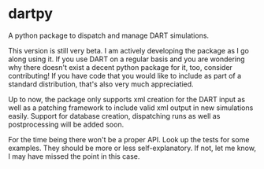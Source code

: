 # dartpy
A python package to dispatch and manage DART simulations.


This version is still very beta. I am actively developing the package as I go along using it. If you use DART on a regular 
basis and you are wondering why there doesn't exist a decent python package for it, too, consider contributing! If you have code
that you would like to include as part of a standard distribution, that's also very much appreciatied.

Up to now, the package only supports xml creation for the DART input as well as a patching framework to include valid xml output in 
new simulations easily. Support for database creation, dispatching runs as well as postprocessing will be added soon.

For the time being there won't be a proper API. Look up the tests for some examples. They should be more or less self-explanatory. If not, let me know, I may have missed the point in this case.

